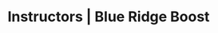 ---
title: "Instructors | Blue Ridge Boost"
page_title: "Blue Ridge Boost Instructors"
# meta description
description: "Dedicated intructors teach computer coding, robotics, math, and computer science."
draft: false
# content section
section: "instructors"

owner:
  enable : true
  name: "Nora Evans"
  role: "Founder and CEO. Coding, robotics and math teacher."
  photo: "/images/instructors/evansnora.png"
  bio: "Nora is originally from Bucharest, Romania and earned a B.Sc. in Computer Science at the Polytechnic University of Bucharest. Nora moved to Charlottesville in the Fall of 2004 to pursue graduate school at the University of Virginia, where she earned a Master's in Computer Science in 2006, a Master of Science in Mathematics in 2014, and a Master of Teaching in 2022. Nora [published serveral research articles in computer science](https://scholar.google.com/citations?user=BTsjtmgAAAAJ&hl=en&oi=ao) and has several years of industry experience as a software developer. Nora has extensive teaching experience as Lecturer in the Mathematics Department at UVA, Algebra teacher at Peabody School, math student-teacher at Monticello High School, teaching and research assistant in the Computer Science Department at UVA.
  
  At Blue Ridge Boost, Nora selects and develops class content, coaches the robotics competition teams, teaches advanced math and computer science classes, and tutors students in math and computer science.
  "

coordinator:
  enable : true
  name: "Ransford Dunu"
  role: "Manager. Coding and robotics."
  photo: "/images/instructors/ransford.png"
  bio: "Ransford is originally from Koforidua, Ghana. He moved to Charlottesville, Virginia with his parents as an infant. Currently, Ransford is working towards an Associate's Degree in Mechanical Engineering with a minor in Computer Science.
  
  Ransford has experience in teaching teens and kids how to code. Through NSBE (National Society of Black Engineers) and Mrs. Early from Albemarle High School, Ranford taught middle schoolers to code a Sphero bots. He helped students to understand critical thinking and problem-solving skills to be able to guide the Sphero out of not just one maze but an array of mazes with the same code.
  
  At Blue Ridge Boost, Ransford teaches coding and robotics classes for elementary and middle school students both in classes and camp. Ransford also serves as coordinator for camps.
  "

instructors:
- enable : true
  name: "Saumya Sharma"
  role: "Coding and robotics teacher."
  photo: "/images/instructors/saumya.png"
  bio: "Saumya is a 4th year at the University of Virginia working towards a degree in Global Public Health and a minor in Computer Science. As a member of the community, Saumya has valued tutoring and working with students as a way to help bring the community forward by being involved in it. Saumya was on a FIRST Tech Challenge (FTC) robotics team for 3 years and has continued her appreciation for Computer Science during my time at UVA.

  At Blue Ridge Boost, Saumya coaches the FLL Challenge Team and teaches the Vex IQ robotics classes."

- enable : false
  name: "Christina Fowler"
  role: "Lead camp instructor ages 8 and 9. Coding and math teacher. Math tutor."
  photo: "/images/instructors/christina.png"
  bio: "Christina is from Northern Virginia and graduated from JMU with my Master's in Teaching. Christina taught 3rd grade for the past 5 years and is joining Walker Upper Elementary as a fifth grade teacher. 

    At Blue Ridge Boost, Christina teaches coding, math, and robotics to elementary school students."
    
- enable : false
  name : "Akhil Marri"
  photo: "/images/instructors/akhil.png"
  role: "Lead Instructor Camp Ages 10 to 13. Coding and robotics teacher."
  bio: "Akhil is from Charlottesville, Virginia, and will be attending Stanford this fall to work towards a degree in Mechanical or Electrical Engineering. With a background as an Eagle Scout, Akhil honed his skills in teaching and mentoring, particularly with younger individuals and teenagers. Akhil has a passion for STEM and more specifically robotics. During high school, Akhil founded an FTC team where his role as co-captain and Engineering Lead propelled the team to be ranked #1 in Virginia.

  At Blue Ridge Boost, Akhil teaches advanced robotics and coding classes and lead the camp for ages ten to thirteen. Akhil is integral to our efforts to launch the FTC and Aerial Robotics teams."

- enable : true
  name: "Scarlett Morse"
  role: "Camp Instructor. Coding and Robotics teacher."
  photo:  "/images/instructors/scarlett.png"
  bio: "Scarlett lived in Pennsylvania, Virginia, and France, and graduated in 2024 from Albemarle High School, the Math, Engineering, and Science Academy. Scarlett is currently a student at the University of Virginia. Scarlett plans to study math and computer science, environmental science, political science, and French. 
  
  Scartlet runs Mathemagicians, a math club at the Northside Library for teens interested in STEM. Scarlett also completed  an internship at a pharmacy in Arzens, France working with a shelf-stocking robot. Whether tutoring peers and neighbors in math or tinkering with 3D printers and welding equipment, Scarlett loves sharing her interest in technology and science with others!"

- enable : false
  name: "Carter Earles"
  role: "Camp Instructor, ages 10 to 13. Coding and Robotics teacher."
  photo:  "/images/instructors/carter.png"
  bio: "Carter was born in Charlottesville and lived here his entire life. Carter is a junior at Albemarle High School and attends Center 1 for game design. Center 1 is a small school where career-specific courses are taught. At Albemarle, Carter plays tenor saxophone in the marching band, jazz band, and sax choir. Carter is also a programmer at Cavelier Robotics and am in the Albemarle Key Club. Some of Carter's greatest areas of interest are programming, game development, machine learning, and evolutionary algorithms. Carter also really enjoy math and how it is applied to describe various systems in nature. Carter also loves sharing my passion for STEM through various events such as Girls Geek Day, STEM Night, and now, Blue Ridge Boost!"

- enable : false
  name: "Tracey Dunu"
  role: "Camp Instructor"
  photo:  "/images/instructors/nophoto.png"
  bio: ""

---